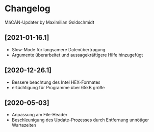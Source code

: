 # Changelog

MäCAN-Updater by Maximilian Goldschmidt

## [2021-01-16.1]
- Slow-Mode für langsamere Datenübertragung
- Argumente überarbeitet und aussagekräftigere Hilfe hinzugefügt

## [2020-12-26.1]
- Bessere beachtung des Intel HEX-Formates
- ertüchtigung für Programme über 65kB größe

## [2020-05-03]
- Anpassung am File-Header
- Beschleunigung des Update-Prozesses durch Entfernung unnötiger Wartezeiten